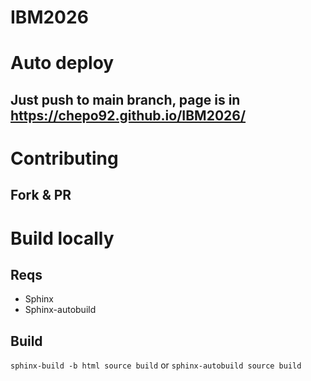 # IBM2026

# Auto deploy
## Just push to main branch, page is in https://chepo92.github.io/IBM2026/



# Contributing
## Fork & PR

# Build locally
## Reqs
- Sphinx
- Sphinx-autobuild

## Build
`sphinx-build -b html source build` or `sphinx-autobuild source build`
